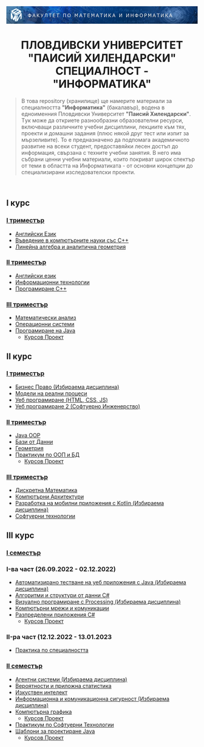 <img src="https://github.com/rythm-net/PU-Informatics/blob/main/%D0%9C%D0%B0%D1%82%D0%B5%D1%80%D0%B8%D0%B0%D0%BB%D0%B8/fmi_header.png" align="center">

<h1 align="center" class="multiline-title">ПЛОВДИВСКИ УНИВЕРСИТЕТ<br>"ПАИСИЙ ХИЛЕНДАРСКИ"<br>СПЕЦИАЛНОСТ - "ИНФОРМАТИКА"</h1> 

> В това repository (хранилище) ще намерите материали за специалността **"Информатика"** (бакалавър), водена в едноименния Пловдивски Университет **"Паисий Хилендарски"**. Tук може да откриете разнообразни образователни ресурси, включващи различните учебни дисциплини, лекциите към тях, проекти и домашни задания (плюс някой друг тест или изпит за мързеливите). To е предназначено да подпомага академичното развитие на всеки студент, предоставяйки лесен достъп до информация, свързана с техните учебни занятия. В него има събрани ценни учебни материали, които покриват широк спектър от теми в областта на Информатиката - от основни концепции до специализирани изследователски проекти.

<br>

## I курс
### [I триместър](https://github.com/rythm-net/PU-Informatics/tree/main/I%20%D0%BA%D1%83%D1%80%D1%81/I%20%D1%82%D1%80%D0%B8%D0%BC%D0%B5%D1%81%D1%82%D1%8A%D1%80)

  - [Английски Език](https://github.com/rythm-net/PU-Informatics/tree/main/I%20%D0%BA%D1%83%D1%80%D1%81/I%20%D1%82%D1%80%D0%B8%D0%BC%D0%B5%D1%81%D1%82%D1%8A%D1%80/%D0%90%D0%BD%D0%B3%D0%BB%D0%B8%D0%B9%D1%81%D0%BA%D0%B8%20%D0%95%D0%B7%D0%B8%D0%BA)
  - [Въведение в компютърните науки със C++](https://github.com/rythm-net/PU-Informatics/tree/main/I%20%D0%BA%D1%83%D1%80%D1%81/I%20%D1%82%D1%80%D0%B8%D0%BC%D0%B5%D1%81%D1%82%D1%8A%D1%80/%D0%92%D1%8A%D0%B2%D0%B5%D0%B4%D0%B5%D0%BD%D0%B8%D0%B5%20%D0%B2%20%D0%BA%D0%BE%D0%BC%D0%BF%D1%8E%D1%82%D1%8A%D1%80%D0%BD%D0%B8%D1%82%D0%B5%20%D0%BD%D0%B0%D1%83%D0%BA%D0%B8%20%D1%81%D1%8A%D1%81%20C%2B%2B)
  - [Линейна алгебра и аналитична геометрия](https://github.com/rythm-net/PU-Informatics/tree/main/I%20%D0%BA%D1%83%D1%80%D1%81/I%20%D1%82%D1%80%D0%B8%D0%BC%D0%B5%D1%81%D1%82%D1%8A%D1%80/%D0%9B%D0%B8%D0%BD%D0%B5%D0%B9%D0%BD%D0%B0%20%D0%B0%D0%BB%D0%B3%D0%B5%D0%B1%D1%80%D0%B0%20%D0%B8%20%D0%B0%D0%BD%D0%B0%D0%BB%D0%B8%D1%82%D0%B8%D1%87%D0%BD%D0%B0%20%D0%B3%D0%B5%D0%BE%D0%BC%D0%B5%D1%82%D1%80%D0%B8%D1%8F)

### [II триместър](https://github.com/rythm-net/PU-Informatics/tree/main/I%20%D0%BA%D1%83%D1%80%D1%81/II%20%D1%82%D1%80%D0%B8%D0%BC%D0%B5%D1%81%D1%82%D1%8A%D1%80)
  - [Английски език](https://github.com/rythm-net/PU-Informatics/tree/main/I%20%D0%BA%D1%83%D1%80%D1%81/II%20%D1%82%D1%80%D0%B8%D0%BC%D0%B5%D1%81%D1%82%D1%8A%D1%80/%D0%90%D0%BD%D0%B3%D0%BB%D0%B8%D0%B9%D1%81%D0%BA%D0%B8%20%D0%B5%D0%B7%D0%B8%D0%BA)
  - [Информационни технологии](https://github.com/rythm-net/PU-Informatics/tree/main/I%20%D0%BA%D1%83%D1%80%D1%81/II%20%D1%82%D1%80%D0%B8%D0%BC%D0%B5%D1%81%D1%82%D1%8A%D1%80/%D0%98%D0%BD%D1%84%D0%BE%D1%80%D0%BC%D0%B0%D1%86%D0%B8%D0%BE%D0%BD%D0%BD%D0%B8%20%D1%82%D0%B5%D1%85%D0%BD%D0%BE%D0%BB%D0%BE%D0%B3%D0%B8%D0%B8)
  - [Програмиране C++](https://github.com/rythm-net/PU-Informatics/tree/main/I%20%D0%BA%D1%83%D1%80%D1%81/II%20%D1%82%D1%80%D0%B8%D0%BC%D0%B5%D1%81%D1%82%D1%8A%D1%80/%D0%9F%D1%80%D0%BE%D0%B3%D1%80%D0%B0%D0%BC%D0%B8%D1%80a%D0%BD%D0%B5%20C%2B%2B)

### [III триместър]()
  - [Математически анализ](https://github.com/rythm-net/PU-Informatics/tree/main/I%20%D0%BA%D1%83%D1%80%D1%81/III%20%D1%82%D1%80%D0%B8%D0%BC%D0%B5%D1%81%D1%82%D1%8A%D1%80/%D0%9C%D0%B0%D1%82%D0%B5%D0%BC%D0%B0%D1%82%D0%B8%D1%87%D0%B5%D1%81%D0%BA%D0%B8%20%D0%B0%D0%BD%D0%B0%D0%BB%D0%B8%D0%B7)
  - [Операционни системи](https://github.com/rythm-net/PU-Informatics/tree/main/I%20%D0%BA%D1%83%D1%80%D1%81/III%20%D1%82%D1%80%D0%B8%D0%BC%D0%B5%D1%81%D1%82%D1%8A%D1%80/%D0%9E%D0%BF%D0%B5%D1%80%D0%B0%D1%86%D0%B8%D0%BE%D0%BD%D0%BD%D0%B8%20%D1%81%D0%B8%D1%81%D1%82%D0%B5%D0%BC%D0%B8)
  - [Програмиране на Java](https://github.com/rythm-net/PU-Informatics/tree/main/I%20%D0%BA%D1%83%D1%80%D1%81/III%20%D1%82%D1%80%D0%B8%D0%BC%D0%B5%D1%81%D1%82%D1%8A%D1%80/%D0%9F%D1%80%D0%BE%D0%B3%D1%80%D0%B0%D0%BC%D0%B8%D1%80%D0%B0%D0%BD%D0%B5%20%D0%BD%D0%B0%20Java)
    - [Курсов Проект](https://github.com/rythm-net/Cats-Programmers) 


## II курс

### [I триместър](https://github.com/rythm-net/PU-Informatics/tree/main/II%20%D0%BA%D1%83%D1%80%D1%81/I%20%D1%82%D1%80%D0%B8%D0%BC%D0%B5%D1%81%D1%82%D1%8A%D1%80)
  - [Бизнес Право (Избираема дисциплина)](https://github.com/rythm-net/PU-Informatics/tree/main/II%20%D0%BA%D1%83%D1%80%D1%81/I%20%D1%82%D1%80%D0%B8%D0%BC%D0%B5%D1%81%D1%82%D1%8A%D1%80/%D0%91%D0%B8%D0%B7%D0%BD%D0%B5%D1%81%20%D0%9F%D1%80%D0%B0%D0%B2%D0%BE%20(%D0%98%D0%B7%D0%B1%D0%B8%D1%80%D0%B0%D0%B5%D0%BC%D0%B0%20%D0%B4%D0%B8%D1%81%D1%86%D0%B8%D0%BF%D0%BB%D0%B8%D0%BD%D0%B0))
  - [Модели на реални процеси](https://github.com/rythm-net/PU-Informatics/tree/main/II%20%D0%BA%D1%83%D1%80%D1%81/I%20%D1%82%D1%80%D0%B8%D0%BC%D0%B5%D1%81%D1%82%D1%8A%D1%80/%D0%9C%D0%BE%D0%B4%D0%B5%D0%BB%D0%B8%20%D0%BD%D0%B0%20%D1%80%D0%B5%D0%B0%D0%BB%D0%BD%D0%B8%20%D0%BF%D1%80%D0%BE%D1%86%D0%B5%D1%81%D0%B8)
  - [Уеб програмиране (HTML, CSS, JS)](https://github.com/rythm-net/PU-Informatics/tree/main/II%20%D0%BA%D1%83%D1%80%D1%81/I%20%D1%82%D1%80%D0%B8%D0%BC%D0%B5%D1%81%D1%82%D1%8A%D1%80/%D0%A3%D0%B5%D0%B1%20%D0%BF%D1%80%D0%BE%D0%B3%D1%80%D0%B0%D0%BC%D0%B8%D1%80%D0%B0%D0%BD%D0%B5%20(HTML%2C%20CSS%2C%20JS))
  - [Уеб програмиране 2 (Софтуерно Инженерство)](https://github.com/rythm-net/PU-Informatics/tree/main/II%20%D0%BA%D1%83%D1%80%D1%81/I%20%D1%82%D1%80%D0%B8%D0%BC%D0%B5%D1%81%D1%82%D1%8A%D1%80/%D0%A3%D0%B5%D0%B1%20%D0%BF%D1%80%D0%BE%D0%B3%D1%80%D0%B0%D0%BC%D0%B8%D1%80%D0%B0%D0%BD%D0%B5%202%20(%D0%A1%D0%BE%D1%84%D1%82%D1%83%D0%B5%D1%80%D0%BD%D0%BE%20%D0%98%D0%BD%D0%B6%D0%B5%D0%BD%D0%B5%D1%80%D1%81%D1%82%D0%B2%D0%BE))

### [II триместър](https://github.com/rythm-net/PU-Informatics/tree/main/II%20%D0%BA%D1%83%D1%80%D1%81/II%20%D1%82%D1%80%D0%B8%D0%BC%D0%B5%D1%81%D1%82%D1%8A%D1%80)
  - [Java OOP](https://github.com/rythm-net/PU-Informatics/tree/main/II%20%D0%BA%D1%83%D1%80%D1%81/II%20%D1%82%D1%80%D0%B8%D0%BC%D0%B5%D1%81%D1%82%D1%8A%D1%80/Java%20OOP)
  - [Бази от Данни](https://github.com/rythm-net/PU-Informatics/tree/main/II%20%D0%BA%D1%83%D1%80%D1%81/II%20%D1%82%D1%80%D0%B8%D0%BC%D0%B5%D1%81%D1%82%D1%8A%D1%80/%D0%91%D0%B0%D0%B7%D0%B8%20%D0%BE%D1%82%20%D0%94%D0%B0%D0%BD%D0%BD%D0%B8)
  - [Геометрия](https://github.com/rythm-net/PU-Informatics/tree/main/II%20%D0%BA%D1%83%D1%80%D1%81/II%20%D1%82%D1%80%D0%B8%D0%BC%D0%B5%D1%81%D1%82%D1%8A%D1%80/%D0%93%D0%B5%D0%BE%D0%BC%D0%B5%D1%82%D1%80%D0%B8%D1%8F)
  - [Практикум по ООП и БД](https://github.com/rythm-net/PU-Informatics/tree/main/II%20%D0%BA%D1%83%D1%80%D1%81/II%20%D1%82%D1%80%D0%B8%D0%BC%D0%B5%D1%81%D1%82%D1%8A%D1%80/%D0%9F%D1%80%D0%B0%D0%BA%D1%82%D0%B8%D0%BA%D1%83%D0%BC%20%D0%BF%D0%BE%20%D0%9E%D0%9E%D0%9F%20%D0%B8%20%D0%91%D0%94)
    - [Курсов Проект](https://github.com/rythm-net/Cars-Project)
  
### [III триместър](https://github.com/rythm-net/PU-Informatics/tree/main/II%20%D0%BA%D1%83%D1%80%D1%81/III%20%D1%82%D1%80%D0%B8%D0%BC%D0%B5%D1%81%D1%82%D1%8A%D1%80)
  - [Дискретна Математика](https://github.com/rythm-net/PU-Informatics/tree/main/II%20%D0%BA%D1%83%D1%80%D1%81/III%20%D1%82%D1%80%D0%B8%D0%BC%D0%B5%D1%81%D1%82%D1%8A%D1%80/%D0%94%D0%B8%D1%81%D0%BA%D1%80%D0%B5%D1%82%D0%BD%D0%B0%20%D0%9C%D0%B0%D1%82%D0%B5%D0%BC%D0%B0%D1%82%D0%B8%D0%BA%D0%B0)
  - [Компютърни Архитектури](https://github.com/rythm-net/PU-Informatics/tree/main/II%20%D0%BA%D1%83%D1%80%D1%81/III%20%D1%82%D1%80%D0%B8%D0%BC%D0%B5%D1%81%D1%82%D1%8A%D1%80/%D0%9A%D0%BE%D0%BC%D0%BF%D1%8E%D1%82%D1%8A%D1%80%D0%BD%D0%B8%20%D0%90%D1%80%D1%85%D0%B8%D1%82%D0%B5%D0%BA%D1%82%D1%83%D1%80%D0%B8)
  - [Разработка на мобилни приложения с Kotlin (Избираема дисциплина)](https://github.com/rythm-net/PU-Informatics/tree/main/II%20%D0%BA%D1%83%D1%80%D1%81/III%20%D1%82%D1%80%D0%B8%D0%BC%D0%B5%D1%81%D1%82%D1%8A%D1%80/%D0%A0%D0%B0%D0%B7%D1%80%D0%B0%D0%B1%D0%BE%D1%82%D0%BA%D0%B0%20%D0%BD%D0%B0%20%D0%BC%D0%BE%D0%B1%D0%B8%D0%BB%D0%BD%D0%B8%20%D0%BF%D1%80%D0%B8%D0%BB%D0%BE%D0%B6%D0%B5%D0%BD%D0%B8%D1%8F%20%D1%81%20Kotlin%20(%D0%98%D0%B7%D0%B1%D0%B8%D1%80%D0%B0%D0%B5%D0%BC%D0%B0%20%D0%B4%D0%B8%D1%81%D1%86%D0%B8%D0%BF%D0%BB%D0%B8%D0%BD%D0%B0))
  - [Софтуерни технологии](https://github.com/rythm-net/PU-Informatics/tree/main/II%20%D0%BA%D1%83%D1%80%D1%81/III%20%D1%82%D1%80%D0%B8%D0%BC%D0%B5%D1%81%D1%82%D1%8A%D1%80/%D0%A1%D0%BE%D1%84%D1%82%D1%83%D0%B5%D1%80%D0%BD%D0%B8%20%D1%82%D0%B5%D1%85%D0%BD%D0%BE%D0%BB%D0%BE%D0%B3%D0%B8%D0%B8)

## III курс

### [I семестър](https://github.com/rythm-net/PU-Informatics/tree/main/III%20%D0%BA%D1%83%D1%80%D1%81/I%20%D1%81%D0%B5%D0%BC%D0%B5%D1%81%D1%82%D1%8A%D1%80)
### I-ва част (26.09.2022 - 02.12.2022)
  - [Автоматизирано тестване на уеб приложения с Java (Избираема дисциплина)](https://github.com/rythm-net/PU-Informatics/tree/main/III%20%D0%BA%D1%83%D1%80%D1%81/I%20%D1%81%D0%B5%D0%BC%D0%B5%D1%81%D1%82%D1%8A%D1%80/%D0%90%D0%B2%D1%82%D0%BE%D0%BC%D0%B0%D1%82%D0%B8%D0%B7%D0%B8%D1%80%D0%B0%D0%BD%D0%BE%20%D1%82%D0%B5%D1%81%D1%82%D0%B2%D0%B0%D0%BD%D0%B5%20%D0%BD%D0%B0%20%D1%83%D0%B5%D0%B1%20%D0%BF%D1%80%D0%B8%D0%BB%D0%BE%D0%B6%D0%B5%D0%BD%D0%B8%D1%8F%20%D1%81%20Java%20(%D0%98%D0%B7%D0%B1%D0%B8%D1%80%D0%B0%D0%B5%D0%BC%D0%B0%20%D0%B4%D0%B8%D1%81%D1%86%D0%B8%D0%BF%D0%BB%D0%B8%D0%BD%D0%B0))
  - [Алгоритми и структури от данни C#](https://github.com/rythm-net/PU-Informatics/tree/main/III%20%D0%BA%D1%83%D1%80%D1%81/I%20%D1%81%D0%B5%D0%BC%D0%B5%D1%81%D1%82%D1%8A%D1%80/%D0%90%D0%BB%D0%B3%D0%BE%D1%80%D0%B8%D1%82%D0%BC%D0%B8%20%D0%B8%20%D1%81%D1%82%D1%80%D1%83%D0%BA%D1%82%D1%83%D1%80%D0%B8%20%D0%BE%D1%82%20%D0%B4%D0%B0%D0%BD%D0%BD%D0%B8%20C%23)
  - [Визуално програмиране с Processing (Избираема дисциплина)](https://github.com/rythm-net/PU-Informatics/tree/main/III%20%D0%BA%D1%83%D1%80%D1%81/I%20%D1%81%D0%B5%D0%BC%D0%B5%D1%81%D1%82%D1%8A%D1%80/%D0%92%D0%B8%D0%B7%D1%83%D0%B0%D0%BB%D0%BD%D0%BE%20%D0%BF%D1%80%D0%BE%D0%B3%D1%80%D0%B0%D0%BC%D0%B8%D1%80%D0%B0%D0%BD%D0%B5%20%D1%81%20Processing%20(%D0%98%D0%B7%D0%B1%D0%B8%D1%80%D0%B0%D0%B5%D0%BC%D0%B0%20%D0%B4%D0%B8%D1%81%D1%86%D0%B8%D0%BF%D0%BB%D0%B8%D0%BD%D0%B0))
  - [Компютърни мрежи и комуникации](https://github.com/rythm-net/PU-Informatics/tree/main/III%20%D0%BA%D1%83%D1%80%D1%81/I%20%D1%81%D0%B5%D0%BC%D0%B5%D1%81%D1%82%D1%8A%D1%80/%D0%9A%D0%BE%D0%BC%D0%BF%D1%8E%D1%82%D1%8A%D1%80%D0%BD%D0%B8%20%D0%BC%D1%80%D0%B5%D0%B6%D0%B8%20%D0%B8%20%D0%BA%D0%BE%D0%BC%D1%83%D0%BD%D0%B8%D0%BA%D0%B0%D1%86%D0%B8%D0%B8)
  - [Разпределени приложения C#](https://github.com/rythm-net/PU-Informatics/tree/main/III%20%D0%BA%D1%83%D1%80%D1%81/I%20%D1%81%D0%B5%D0%BC%D0%B5%D1%81%D1%82%D1%8A%D1%80/%D0%A0%D0%B0%D0%B7%D0%BF%D1%80%D0%B5%D0%B4%D0%B5%D0%BB%D0%B5%D0%BD%D0%B8%20%D0%BF%D1%80%D0%B8%D0%BB%D0%BE%D0%B6%D0%B5%D0%BD%D0%B8%D1%8F%20C%23)
    - [Курсов Проект](https://github.com/rythm-net/WebApiJwt/)

### II-ра част (12.12.2022 - 13.01.2023
  - [Практика по специалността](https://github.com/rythm-net/UFO-game)

### [II семестър]()
  - [Агентни системи (Избираема дисциплина)](https://github.com/rythm-net/PU-Informatics/tree/main/III%20%D0%BA%D1%83%D1%80%D1%81/II%20%D1%81%D0%B5%D0%BC%D0%B5%D1%81%D1%82%D1%8A%D1%80/%D0%90%D0%B3%D0%B5%D0%BD%D1%82%D0%BD%D0%B8%20%D1%81%D0%B8%D1%81%D1%82%D0%B5%D0%BC%D0%B8%20(%D0%98%D0%B7%D0%B1%D0%B8%D1%80%D0%B0%D0%B5%D0%BC%D0%B0%20%D0%B4%D0%B8%D1%81%D1%86%D0%B8%D0%BF%D0%BB%D0%B8%D0%BD%D0%B0))
  - [Вероятности и приложна статистика](https://github.com/rythm-net/PU-Informatics/tree/main/III%20%D0%BA%D1%83%D1%80%D1%81/II%20%D1%81%D0%B5%D0%BC%D0%B5%D1%81%D1%82%D1%8A%D1%80/%D0%92%D0%B5%D1%80%D0%BE%D1%8F%D1%82%D0%BD%D0%BE%D1%81%D1%82%D0%B8%20%D0%B8%20%D0%BF%D1%80%D0%B8%D0%BB%D0%BE%D0%B6%D0%BD%D0%B0%20%D1%81%D1%82%D0%B0%D1%82%D0%B8%D1%81%D1%82%D0%B8%D0%BA%D0%B0)
  - [Изкуствен интелект](https://github.com/rythm-net/PU-Informatics/tree/main/III%20%D0%BA%D1%83%D1%80%D1%81/II%20%D1%81%D0%B5%D0%BC%D0%B5%D1%81%D1%82%D1%8A%D1%80/%D0%98%D0%B7%D0%BA%D1%83%D1%81%D1%82%D0%B2%D0%B5%D0%BD%20%D0%B8%D0%BD%D1%82%D0%B5%D0%BB%D0%B5%D0%BA%D1%82)
  - [Информационна и комуникационна сигурност (Избираема дисциплина)](https://github.com/rythm-net/PU-Informatics/tree/main/III%20%D0%BA%D1%83%D1%80%D1%81/II%20%D1%81%D0%B5%D0%BC%D0%B5%D1%81%D1%82%D1%8A%D1%80/%D0%98%D0%BD%D1%84%D0%BE%D1%80%D0%BC%D0%B0%D1%86%D0%B8%D0%BE%D0%BD%D0%BD%D0%B0%20%D0%B8%20%D0%BA%D0%BE%D0%BC%D1%83%D0%BD%D0%B8%D0%BA%D0%B0%D1%86%D0%B8%D0%BE%D0%BD%D0%BD%D0%B0%20%D1%81%D0%B8%D0%B3%D1%83%D1%80%D0%BD%D0%BE%D1%81%D1%82%20(%D0%98%D0%B7%D0%B1%D0%B8%D1%80%D0%B0%D0%B5%D0%BC%D0%B0%20%D0%B4%D0%B8%D1%81%D1%86%D0%B8%D0%BF%D0%BB%D0%B8%D0%BD%D0%B0%20))
  - [Компютърна графика](https://github.com/rythm-net/PU-Informatics/tree/main/III%20%D0%BA%D1%83%D1%80%D1%81/II%20%D1%81%D0%B5%D0%BC%D0%B5%D1%81%D1%82%D1%8A%D1%80/%D0%9A%D0%BE%D0%BC%D0%BF%D1%8E%D1%82%D1%8A%D1%80%D0%BD%D0%B0%20%D0%B3%D1%80%D0%B0%D1%84%D0%B8%D0%BA%D0%B0)
    - [Курсов Проект](https://github.com/rythm-net/Paint-Project/)
  - [Практикум по Софтуерни Технологии](https://github.com/rythm-net/PU-Informatics/tree/main/III%20%D0%BA%D1%83%D1%80%D1%81/II%20%D1%81%D0%B5%D0%BC%D0%B5%D1%81%D1%82%D1%8A%D1%80/%D0%9F%D1%80%D0%B0%D0%BA%D1%82%D0%B8%D0%BA%D1%83%D0%BC%20%D0%BF%D0%BE%20%D0%A1%D0%BE%D1%84%D1%82%D1%83%D0%B5%D1%80%D0%BD%D0%B8%20%D0%A2%D0%B5%D1%85%D0%BD%D0%BE%D0%BB%D0%BE%D0%B3%D0%B8%D0%B8)
  - [Шаблони за проектиране Java](https://github.com/rythm-net/PU-Informatics/tree/main/III%20%D0%BA%D1%83%D1%80%D1%81/II%20%D1%81%D0%B5%D0%BC%D0%B5%D1%81%D1%82%D1%8A%D1%80/%D0%A8%D0%B0%D0%B1%D0%BB%D0%BE%D0%BD%D0%B8%20%D0%B7%D0%B0%20%D0%BF%D1%80%D0%BE%D0%B5%D0%BA%D1%82%D0%B8%D1%80%D0%B0%D0%BD%D0%B5%20Java)
    - [Курсов Проект](https://github.com/rythm-net/Easter-Project)
